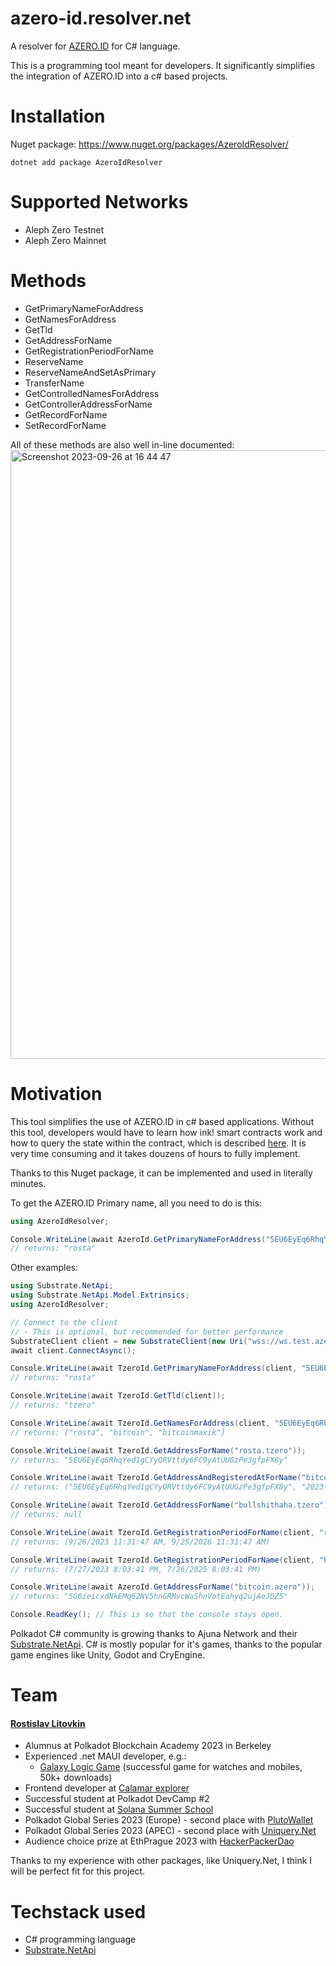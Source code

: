 # azero-id.resolver.net

A resolver for [AZERO.ID](https://azero.id/) for C# language.

This is a programming tool meant for developers. It significantly simplifies the integration of AZERO.ID into a c# based projects.

# Installation

Nuget package: https://www.nuget.org/packages/AzeroIdResolver/
```
dotnet add package AzeroIdResolver
```

# Supported Networks

- Aleph Zero Testnet
- Aleph Zero Mainnet

# Methods

- GetPrimaryNameForAddress
- GetNamesForAddress
- GetTld
- GetAddressForName
- GetRegistrationPeriodForName
- ReserveName
- ReserveNameAndSetAsPrimary
- TransferName
- GetControlledNamesForAddress
- GetControllerAddressForName
- GetRecordForName
- SetRecordForName

All of these methods are also well in-line documented:
<img width="974" alt="Screenshot 2023-09-26 at 16 44 47" src="https://github.com/RostislavLitovkin/azero-id.resolver.net/assets/77352013/83189d9e-989d-4b78-bf38-5ad0bfa30c66">

# Motivation

This tool simplifies the use of AZERO.ID in c# based applications. Without this tool, developers would have to learn how ink! smart contracts work and how to query the state within the contract, which is described [here](https://use.ink/datastructures/storage-in-metadata#accessing-storage-items-with-the-childstate-rpc-call-api). It is very time consuming and it takes douzens of hours to fully implement.

Thanks to this Nuget package, it can be implemented and used in literally minutes.

To get the AZERO.ID Primary name, all you need to do is this:

```C#
using AzeroIdResolver;

Console.WriteLine(await AzeroId.GetPrimaryNameForAddress("5EU6EyEq6RhqYed1gCYyQRVttdy6FC9yAtUUGzPe3gfpFX8y"));
// returns: "rosta"
```

Other examples:

```C#
using Substrate.NetApi;
using Substrate.NetApi.Model.Extrinsics;
using AzeroIdResolver;

// Connect to the client
// - This is optional, but recommended for better performance
SubstrateClient client = new SubstrateClient(new Uri("wss://ws.test.azero.dev"), ChargeAssetTxPayment.Default());
await client.ConnectAsync();

Console.WriteLine(await TzeroId.GetPrimaryNameForAddress(client, "5EU6EyEq6RhqYed1gCYyQRVttdy6FC9yAtUUGzPe3gfpFX8y"));
// returns: "rosta"

Console.WriteLine(await TzeroId.GetTld(client));
// returns: "tzero"

Console.WriteLine(await TzeroId.GetNamesForAddress(client, "5EU6EyEq6RhqYed1gCYyQRVttdy6FC9yAtUUGzPe3gfpFX8y"));
// returns: ["rosta", "bitcoin", "bitcoinmaxik"]

Console.WriteLine(await TzeroId.GetAddressForName("rosta.tzero"));
// returns: "5EU6EyEq6RhqYed1gCYyQRVttdy6FC9yAtUUGzPe3gfpFX8y"

Console.WriteLine(await TzeroId.GetAddressAndRegisteredAtForName("bitcoin.tzero"));
// returns: ("5EU6EyEq6RhqYed1gCYyQRVttdy6FC9yAtUUGzPe3gfpFX8y", "2023-07-27T18:03:41.000000Z")

Console.WriteLine(await TzeroId.GetAddressForName("bullshithaha.tzero"));
// returns: null

Console.WriteLine(await TzeroId.GetRegistrationPeriodForName(client, "rosta"));
// returns: (9/26/2023 11:31:47 AM, 9/25/2026 11:31:47 AM)

Console.WriteLine(await TzeroId.GetRegistrationPeriodForName(client, "bitcoin.tzero"));
// returns: (7/27/2023 8:03:41 PM, 7/26/2025 8:03:41 PM)

Console.WriteLine(await AzeroId.GetAddressForName("bitcoin.azero"));
// returns: "5G6ieicxdNkEMq62NV5hnGRMvcWa5hnVotEahyq2ujAeJDZ5"

Console.ReadKey(); // This is so that the console stays open.
```

Polkadot C# community is growing thanks to Ajuna Network and their [Substrate.NetApi](https://github.com/SubstrateGaming/Substrate.NET.API). C# is mostly popular for it's games, thanks to the popular game engines like Unity, Godot and CryEngine.

# Team

#### [Rostislav Litovkin](http://rostislavlitovkin.pythonanywhere.com/aboutme)
- Alumnus at Polkadot Blockchain Academy 2023 in Berkeley
- Experienced .net MAUI developer, e.g.:
   - [Galaxy Logic Game](https://github.com/RostislavLitovkin/galaxylogicgamemaui) (successful game for watches and mobiles, 50k+ downloads)
- Frontend developer at [Calamar explorer](https://calamar.app/)
- Successful student at Polkadot DevCamp #2
- Successful student at [Solana Summer School](https://ackeeblockchain.com/school-of-solana)
- Polkadot Global Series 2023 (Europe) - second place with [PlutoWallet](https://github.com/RostislavLitovkin/PlutoWallet)
- Polkadot Global Series 2023 (APEC) - second place with [Uniquery.Net](https://github.com/RostislavLitovkin/Uniquery.Net)
- Audience choice prize at EthPrague 2023 with [HackerPackerDao](https://github.com/RostislavLitovkin/HackerPackerDao)

Thanks to my experience with other packages, like Uniquery.Net, I think I will be perfect fit for this project.

# Techstack used

- C# programming language
- [Substrate.NetApi](https://github.com/SubstrateGaming/Substrate.NET.API)
